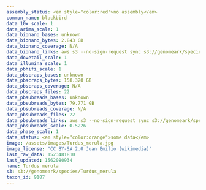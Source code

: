 ```yaml
---
assembly_status: <em style="color:red">no assembly</em>
common_name: blackbird
data_10x_scale: 1
data_arima_scale: 1
data_bionano_bases: unknown
data_bionano_bytes: 2.843 GB
data_bionano_coverage: N/A
data_bionano_links: aws s3 --no-sign-request sync s3://genomeark/species/Turdus_merula/bTurMer1/genomic_data/bionano/ .<br>
data_dovetail_scale: 1
data_illumina_scale: 1
data_pbhifi_scale: 1
data_pbscraps_bases: unknown
data_pbscraps_bytes: 158.320 GB
data_pbscraps_coverage: N/A
data_pbscraps_files: 22
data_pbsubreads_bases: unknown
data_pbsubreads_bytes: 79.771 GB
data_pbsubreads_coverage: N/A
data_pbsubreads_files: 22
data_pbsubreads_links: aws s3 --no-sign-request sync s3://genomeark/species/Turdus_merula/bTurMer1/genomic_data/pacbio/ . --exclude "*scraps.bam* --exclude "*ccs.bam*"<br>
data_pbsubreads_scale: 0.5226
data_phase_scale: 1
data_status: <em style="color:orange">some data</em>
image: /assets/images/Turdus_merula.jpg
image_license: "CC BY-SA 2.0 Juan Emilio (wikimedia)"
last_raw_data: 1523481810
last_updated: 1562080934
name: Turdus merula
s3: s3://genomeark/species/Turdus_merula
taxon_id: 9187
---
```

